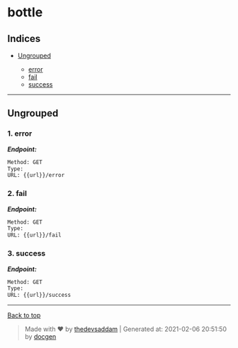 
# bottle



## Indices

* [Ungrouped](#ungrouped)

  * [error](#1-error)
  * [fail](#2-fail)
  * [success](#3-success)


--------


## Ungrouped



### 1. error



***Endpoint:***

```bash
Method: GET
Type: 
URL: {{url}}/error
```



### 2. fail



***Endpoint:***

```bash
Method: GET
Type: 
URL: {{url}}/fail
```



### 3. success



***Endpoint:***

```bash
Method: GET
Type: 
URL: {{url}}/success
```



---
[Back to top](#bottle)
> Made with &#9829; by [thedevsaddam](https://github.com/thedevsaddam) | Generated at: 2021-02-06 20:51:50 by [docgen](https://github.com/thedevsaddam/docgen)
